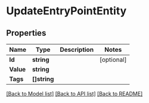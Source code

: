 # UpdateEntryPointEntity

## Properties

Name | Type | Description | Notes
------------ | ------------- | ------------- | -------------
**Id** | **string** |  | [optional] 
**Value** | **string** |  | 
**Tags** | **[]string** |  | 

[[Back to Model list]](../README.md#documentation-for-models) [[Back to API list]](../README.md#documentation-for-api-endpoints) [[Back to README]](../README.md)


